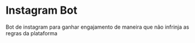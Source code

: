 # Instagram Bot
Bot de instagram para ganhar engajamento de maneira que não infrinja as regras da plataforma
